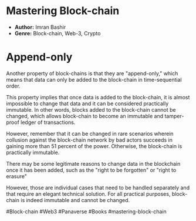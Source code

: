 # Mastering Block-chain
- **Author:** Imran Bashir
- **Genre:** Block-chain, Web-3, Crypto

# Append-only
Another property of block-chains is that they are "append-only," which means that data can only be added to the block-chain in time-sequential order.

This property implies that once data is added to the block-chain, it is almost impossible to change that data and it can be considered practically immutable. In other words, blocks added to the block-chain cannot be changed, which allows block-chain to become an immutable and tamper-proof ledger of transactions.

However, remember that it can be changed in rare scenarios wherein collusion against the block-chain network by bad actors succeeds in gaining more than 51 percent of the power. Otherwise, the block-chain is practically immutable.

There may be some legitimate reasons to change data in the blockchain once it has been added, such as the "right to be forgotten" or "right to erasure"

However, those are individual cases that need to be handled separately and that require an elegant technical solution. For all practical purposes, block-chain is indeed immutable and cannot be changed.

#Block-chain #Web3 #Panaverse #Books #mastering-block-chain 